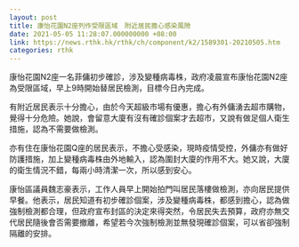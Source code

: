 ```yaml
---
layout: post
title: 康怡花園N2座列作受限區域　附近居民擔心感染風險
date: 2021-05-05 11:28:07.000000000 +08:00
link: https://news.rthk.hk/rthk/ch/component/k2/1589301-20210505.htm
categories: rthk
---
```


康怡花園N2座一名菲傭初步確診，涉及變種病毒株，政府凌晨宣布康怡花園N2座為受限區域，早上9時開始替居民檢測，目標今日內完成。

有附近居民表示十分擔心，由於今天超級市場有優惠，擔心有外傭湧去超市購物，覺得十分危險。她說，會留意大廈有沒有確診個案才去超市，又說有做足個人衛生措施，認為不需要做檢測。

亦有住在康怡花園Q座的居民表示，不擔心受感染，現時疫情受控，外傭亦有做好防護措施，加上變種病毒株由外地輸入，認為圍封大廈的作用不大。她又說，大廈的衛生情況不錯，每兩小時清潔一次，所以感到安心。

康怡區議員魏志豪表示，工作人員早上開始拍門叫居民落樓做檢測，亦向居民提供早餐。他表示，居民知道有初步確診個案，涉及變種病毒株，都感到擔心，認為做強制檢測都合理，但政府宣布封區的決定來得突然，令居民失去預算，政府亦無交代居民隨後會否需要撤離，希望若今次強制檢測並無發現確診個案，可以省卻強制隔離的安排。
